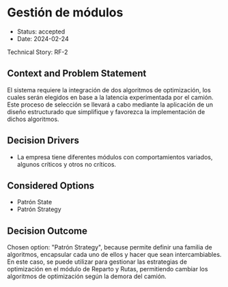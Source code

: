 # Gestión de módulos

* Status: accepted
* Date: 2024-02-24

Technical Story: RF-2

## Context and Problem Statement

El sistema requiere la integración de dos algoritmos de optimización, los cuales serán elegidos en base a la latencia experimentada por el camión. Este proceso de selección se llevará a cabo mediante la aplicación de un diseño estructurado que simplifique y favorezca la implementación de dichos algoritmos.

## Decision Drivers

* La empresa tiene diferentes módulos con comportamientos variados, algunos críticos y otros no críticos.

## Considered Options

* Patrón State
* Patrón Strategy

## Decision Outcome

Chosen option: "Patrón Strategy", because permite definir una familia de algoritmos, encapsular cada uno de ellos y hacer que sean intercambiables. En este caso, se puede utilizar para gestionar las estrategias de optimización en el módulo de Reparto y Rutas, permitiendo cambiar los algoritmos de optimización según la demora del camión.
